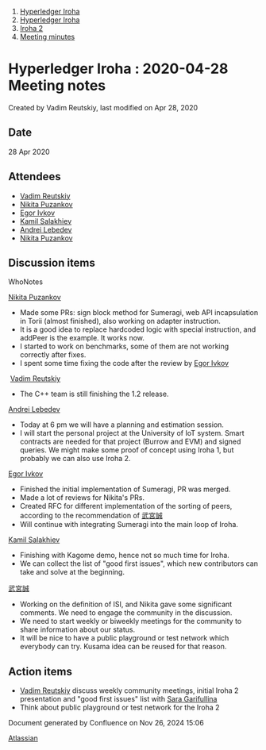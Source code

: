 1. [Hyperledger Iroha](index.html)
2. [Hyperledger Iroha](Hyperledger-Iroha_20873224.html)
3. [Iroha 2](Iroha-2_21012047.html)
4. [Meeting minutes](Meeting-minutes_21016015.html)

# Hyperledger Iroha : 2020-04-28 Meeting notes

Created by Vadim Reutskiy, last modified on Apr 28, 2020

## Date

28 Apr 2020

## Attendees

- [Vadim Reutskiy](https://lf-hyperledger.atlassian.net/wiki/people/5b8d04b72786fb2bf79a7405?ref=confluence)
- [Nikita Puzankov](https://lf-hyperledger.atlassian.net/wiki/people/5df113768998970e5b434e0a?ref=confluence)
- [Egor Ivkov](https://lf-hyperledger.atlassian.net/wiki/people/5dd9631c1cf3c20ef5ff9f0f?ref=confluence)
- [Kamil Salakhiev](https://lf-hyperledger.atlassian.net/wiki/people/557058:07723e0b-a027-4cc4-ad6d-324e41cccb4d?ref=confluence)
- [Andrei Lebedev](https://lf-hyperledger.atlassian.net/wiki/people/557058:c02f1b3d-42e6-4519-ba84-2d0476dccbc9?ref=confluence)
- [Nikita Puzankov](https://lf-hyperledger.atlassian.net/wiki/people/5df113768998970e5b434e0a?ref=confluence)

## Discussion items

WhoNotes

[Nikita Puzankov](https://lf-hyperledger.atlassian.net/wiki/people/5df113768998970e5b434e0a?ref=confluence)

- Made some PRs: sign block method for Sumeragi, web API incapsulation in Torii (almost finished), also working on adapter instruction.
- It is a good idea to replace hardcoded logic with special instruction, and addPeer is the example. It works now.
- I started to work on benchmarks, some of them are not working correctly after fixes.
- I spent some time fixing the code after the review by [Egor Ivkov](https://lf-hyperledger.atlassian.net/wiki/people/5dd9631c1cf3c20ef5ff9f0f?ref=confluence)

 [Vadim Reutskiy](https://lf-hyperledger.atlassian.net/wiki/people/5b8d04b72786fb2bf79a7405?ref=confluence)

- The C++ team is still finishing the 1.2 release.

[Andrei Lebedev](https://lf-hyperledger.atlassian.net/wiki/people/557058:c02f1b3d-42e6-4519-ba84-2d0476dccbc9?ref=confluence)

- Today at 6 pm we will have a planning and estimation session.
- I will start the personal project at the University of IoT system. Smart contracts are needed for that project (Burrow and EVM) and signed queries. We might make some proof of concept using Iroha 1, but probably we can also use Iroha 2.

[Egor Ivkov](https://lf-hyperledger.atlassian.net/wiki/people/5dd9631c1cf3c20ef5ff9f0f?ref=confluence)

- Finished the initial implementation of Sumeragi, PR was merged.
- Made a lot of reviews for Nikita's PRs.
- Created RFC for different implementation of the sorting of peers, according to the recommendation of [武宮誠](https://lf-hyperledger.atlassian.net/wiki/people/557058:12c320e6-5d17-404f-b20e-bfa5721ae960?ref=confluence)
- Will continue with integrating Sumeragi into the main loop of Iroha.

[Kamil Salakhiev](https://lf-hyperledger.atlassian.net/wiki/people/557058:07723e0b-a027-4cc4-ad6d-324e41cccb4d?ref=confluence)

- Finishing with Kagome demo, hence not so much time for Iroha.
- We can collect the list of "good first issues", which new contributors can take and solve at the beginning.

[武宮誠](https://lf-hyperledger.atlassian.net/wiki/people/557058:12c320e6-5d17-404f-b20e-bfa5721ae960?ref=confluence)

- Working on the definition of ISI, and Nikita gave some significant comments. We need to engage the community in the discussion.
- We need to start weekly or biweekly meetings for the community to share information about our status.
- It will be nice to have a public playground or test network which everybody can try. Kusama idea can be reused for that reason.

## Action items

- [Vadim Reutskiy](https://lf-hyperledger.atlassian.net/wiki/people/5b8d04b72786fb2bf79a7405?ref=confluence) discuss weekly community meetings, initial Iroha 2 presentation and "good first issues" list with [Sara Garifullina](https://lf-hyperledger.atlassian.net/wiki/people/5b6c115b2c9bd83c03707f95?ref=confluence)
- Think about public playground or test network for the Iroha 2

Document generated by Confluence on Nov 26, 2024 15:06

[Atlassian](http://www.atlassian.com/)
